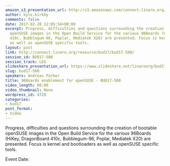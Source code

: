 ```yaml
---
amazon_s3_presentation_url: http://s3.amazonaws.com/connect.linaro.org/bud17/Presentations/BUD17-500%20-OpenSUSE_96Boards_final.pdf
author: kyle.kirkby
comments: false
date: 2017-02-28 12:05:54+00:00
excerpt: Progress, difficulties and questions surrounding the creation of bootable
  openSUSE images in the Open Build Service for the various 96Boards (HiKey, DragonBoard
  410c, Bubblegum-96, Poplar, Mediatek X20) are presented. Focus is kernel and bootloaders
  as well as openSUSE specific tools.
layout: post
link: http://connect.linaro.org/resource/bud17/bud17-500/
session_id: BUD17-500
session_track: LEG
slideshare_presentation_url: https://www.slideshare.net/linaroorg/bud17-500-open-suse96boardsfinal
slug: bud17-500
speakers: Andreas Färber
title: 96Boards enablement for openSUSE - BUD17-500
video_length: 00:00
video_thumbnail: None
wordpress_id: 4720
categories:
- bud17
post_format:
- Video
---
```


Progress, difficulties and questions surrounding the creation of bootable openSUSE images in the Open Build Service for the various 96Boards (HiKey, DragonBoard 410c, Bubblegum-96, Poplar, Mediatek X20) are presented. Focus is kernel and bootloaders as well as openSUSE specific tools.

Event Date: 

